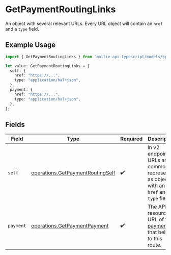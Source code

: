 # GetPaymentRoutingLinks

An object with several relevant URLs. Every URL object will contain an `href` and a `type` field.

## Example Usage

```typescript
import { GetPaymentRoutingLinks } from "mollie-api-typescript/models/operations";

let value: GetPaymentRoutingLinks = {
  self: {
    href: "https://...",
    type: "application/hal+json",
  },
  payment: {
    href: "https://...",
    type: "application/hal+json",
  },
};
```

## Fields

| Field                                                                                      | Type                                                                                       | Required                                                                                   | Description                                                                                |
| ------------------------------------------------------------------------------------------ | ------------------------------------------------------------------------------------------ | ------------------------------------------------------------------------------------------ | ------------------------------------------------------------------------------------------ |
| `self`                                                                                     | [operations.GetPaymentRoutingSelf](../../models/operations/getpaymentroutingself.md)       | :heavy_check_mark:                                                                         | In v2 endpoints, URLs are commonly represented as objects with an `href` and `type` field. |
| `payment`                                                                                  | [operations.GetPaymentPayment](../../models/operations/getpaymentpayment.md)               | :heavy_check_mark:                                                                         | The API resource URL of the [payment](get-payment) that belong to this route.              |